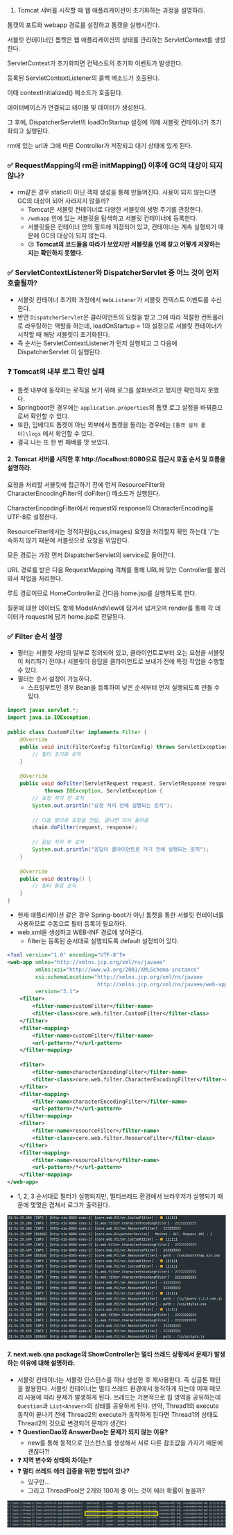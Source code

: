 1. Tomcat 서버를 시작할 때 웹 애플리케이션이 초기화하는 과정을 설명하라.

톰캣의 포트와 webapp 경로를 설정하고 톰캣을 실행시킨다.

서블릿 컨테이너인 톰켓은 웹 애플리케이션의 상태를 관리하는 ServletContext를 생성한다.

ServletContext가 초기화되면 컨텍스트의 초기화 이벤트가 발생한다.

등록된 ServletContextListener의 콜백 메소드가 호출된다.

이때 contextInitialized() 메소드가 호출된다.

데이터베이스가 연결되고 테이블 및 데이터가 생성된다.

그 후에, DispatcherServlet의 loadOnStartup 설정에 의해 서블릿 컨테이너가 초기화되고 실행된다.

rm에 있는 url과 그에 따른 Controller가 저장되고 대기 상태에 있게 된다.



### ✅ RequestMapping의 rm은 initMapping() 이후에 GC의 대상이 되지 않나?

- rm같은 경우 static이 아닌 객체 생성을 통해 만들어진다. 사용이 되지 않는다면 GC의 대상이 되어 사라지지 않을까?
  - Tomcat은 서블릿 컨테이너로 다양한 서블릿의 생명 주기를 관장한다.
  - `/webapp` 안에 있는 서블릿을 탐색하고 서블릿 컨테이너에 등록한다.
  - 서블릿들은 컨테이너 안의 필드에 저장되어 있고, 컨테이너는 계속 실행되기 때문에 GC의 대상이 되지 않는다.
  - 😥 **Tomcat의 코드들을 따라가 보았지만 서블릿을 언제 찾고 어떻게 저장하는지는 확인하지 못했다.**

### ✅ ServletContextListener와 DispatcherServlet 중 어느 것이 먼저 호출될까?

- 서블릿 컨테이너 초기화 과정에서 `WebListener`가 서블릿 컨텍스트 이벤트를 수신한다.
- 반면 `DispatcherServlet`은 클라이언트의 요청을 받고 그에 따라 적절한 컨트롤러로 라우팅하는 역할을 하는데, loadOnStartup = 1의 설정으로 서블릿 컨테이너가 시작할 때 해당 서블릿이 초기화된다.
- 즉 순서는 ServletContextListener가 먼저 실행되고 그 다음에 DispatcherServlet 이 실행된다.

### ❓ Tomcat의 내부 로그 확인 실패

- 톰켓 내부에 동작하는 로직을 보기 위해 로그를 살펴보려고 했지만 확인하지 못했다.
- Springboot인 경우에는 `application.properties`의 톰캣 로그 설정을 바꿔줌으로써 확인할 수 있다.
- 또한, 임베디드 톰켓이 아닌 외부에서 톰켓을 돌리는 경우에는 `[톰캣 설치 폴더]\logs` 에서 확인할 수 있다.
- 결국 나는 또 한 번 패배를 맛 보았다.



#### 2. Tomcat 서버를 시작한 후 http://localhost:8080으로 접근시 호출 순서 및 흐름을 설명하라.

요청을 처리할 서블릿에 접근하기 전에 먼저 ResourceFilter와 CharacterEncodingFilter의 doFilter() 메소드가 실행된다. 

CharacterEncodingFilter에서 request와 response의 CharacterEncoding을 UTF-8로 설정한다.

ResourceFilter에서는 정적자원(js,css,images) 요청을 처리할지 확인 하는데 '/'는 속하지 않기 때문에 서블릿으로 요청을 위임한다.

모든 경로는 가장 먼저 DispatcherServlet의 service로 들어간다.

URL 경로를 받은 다음 RequestMapping 객체를 통해 URL에 맞는 Controller를 불러와서 작업을 처리한다.

루트 경로이므로 HomeController로 간다음 home.jsp를 실행하도록 한다.

질문에 대한 데이터도 함께 ModelAndView에 담겨서 넘겨오며 render를 통해 각 데이터가 request에 담겨 home.jsp로 전달된다.



### ✅ Filter  순서 설정

- 필터는 서블릿 사양의 일부로 정의되어 있고, 클라이언트로부터 오는 요청을 서블릿이 처리하기 전이나 서블릿이 응답을 클라이언트로 보내기 전에 특정 작업을 수행할 수 있다.
- 필터는 순서 설정이 가능하다.
  - 스프링부트인 경우 Bean을 등록하여 낮은 순서부터 먼저 실행되도록 만들 수 있다.

```java
import javax.servlet.*;
import java.io.IOException;

public class CustomFilter implements Filter {
    @Override
    public void init(FilterConfig filterConfig) throws ServletException {
        // 필터 초기화 로직
    }

    @Override
    public void doFilter(ServletRequest request, ServletResponse response, FilterChain chain)
            throws IOException, ServletException {
        // 요청 처리 전 로직
        System.out.println("요청 처리 전에 실행되는 로직");

        // 다음 필터로 요청을 전달, 끝나면 다시 돌아옴
        chain.doFilter(request, response);

        // 응답 처리 후 로직
        System.out.println("응답이 클라이언트로 가기 전에 실행되는 로직");
    }

    @Override
    public void destroy() {
        // 필터 종료 로직
    }
}
```

- 현재 애플리케이션 같은 경우 Spring-boot가 아닌 톰켓을 통한 서블릿 컨테이너를 사용하므로 수동으로 필터 등록이 필요하다.
- web.xml을 생성하고 WEB-INF 경로에 넣어준다.
  - filter는 등록된 순서대로 실행되도록 default 설정되어 있다.

```xml
<?xml version="1.0" encoding="UTF-8"?>
<web-app xmlns="http://xmlns.jcp.org/xml/ns/javaee"
         xmlns:xsi="http://www.w3.org/2001/XMLSchema-instance"
         xsi:schemaLocation="http://xmlns.jcp.org/xml/ns/javaee
                             http://xmlns.jcp.org/xml/ns/javaee/web-app_3_1.xsd"
         version="3.1">
    <filter>
        <filter-name>customFilter</filter-name>
        <filter-class>core.web.filter.CustomFilter</filter-class>
    </filter>
    <filter-mapping>
        <filter-name>customFilter</filter-name>
        <url-pattern>/*</url-pattern>
    </filter-mapping>

    <filter>
        <filter-name>characterEncodingFilter</filter-name>
        <filter-class>core.web.filter.CharacterEncodingFilter</filter-class>
    </filter>
    <filter-mapping>
        <filter-name>characterEncodingFilter</filter-name>
        <url-pattern>/*</url-pattern>
    </filter-mapping>
    <filter>
        <filter-name>resourceFilter</filter-name>
        <filter-class>core.web.filter.ResourceFilter</filter-class>
    </filter>
    <filter-mapping>
        <filter-name>resourceFilter</filter-name>
        <url-pattern>/*</url-pattern>
    </filter-mapping>
</web-app>

```

- 1, 2, 3 순서대로 필터가 실행되지만, 멀티쓰레드 환경에서 브라우저가 실행되기 때문에 몇몇은 겹쳐서 로그가 출력된다.

![image-20240314215731973](assets/image-20240314215731973.png)

#### 7. next.web.qna package의 ShowController는 멀티 쓰레드 상황에서 문제가 발생하는 이유에 대해 설명하라.

* 서블릿 컨테이너는 서블릿 인스턴스를 하나 생성한 후 재사용한다. 즉 싱글톤 패턴을 활용한다. 서블릿 컨테이너는 멀티 쓰레드 환경에서 동작하게 되는데 이때 메모리 사용에 따라 문제가 발생하게 된다. 쓰레드는 기본적으로 힙 영역을 공유하는데  `Question`과 `List<Answer>`의 상태를 공유하게 된다. 만약, Thread1의 execute 동작이 끝나기 전에 Thread2의 execute가 동작하게 된다면 Thread1의 상태도 Thread2의 것으로 변경되어 문제가 생긴다
* ❓ **QuestionDao와 AnswerDao는 문제가 되지 않는 이유?**
  * new를 통해 동적으로 인스턴스를 생성해서 서로 다른 참조값을 가지기 때문에 괜찮다?!
* **❓ 지역 변수와 상태의 차이는?**
* **❓ 멀티 쓰레드 에러 검증을 위한 방법이 있나?**
  * 있구만...
  * 그리고 ThreadPool은 2개와 100개 중 어느 것이 에러 확률이 높을까?

![image-20240318215301880](assets/image-20240318215301880.png)
